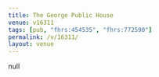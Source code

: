 ```yaml
---
title: The George Public House
venue: v16311
tags: [pub, "fhrs:454535", "fhrs:772590"]
permalink: /v/16311/
layout: venue
---
```

null